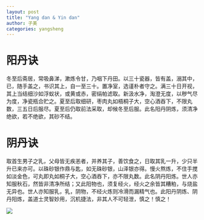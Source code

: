 ```yaml
---
layout: post
title: "Yang dan & Yin dan"
author: 子美
categories: yangsheng
---
```


# 阳丹诀
冬至后斋居，常吸鼻涕，漱炼令甘，乃咽下丹田。以三十瓷器，皆有盖，溺其中，已，随手盖之，书识其上，自一至三十。置净室，选谨朴者守之。满三十日开视，其上当结细沙如浮蚁状，或黄或赤，密绢帕滤取。新汲水净，淘澄无度，以秽气尽为度，净瓷瓶合贮之。夏至后取细研，枣肉丸如梧桐子大，空心酒吞下，不限丸数，三五日后服尽。夏至后仍取前法采取，却候冬至后服。此名阳丹阴炼，须清净绝欲，若不绝欲，其砂不结。

# 阴丹诀
取首生男子之乳，父母皆无疾恙者，并养其子，善饮食之，日取其乳一升，少只半升已来亦可。以硃砂银作鼎与匙，如无硃砂银，山泽银亦得。慢火熬炼，不住手搅如淡金色，可丸即丸如桐子大，空心酒吞下，亦不限丸数。此名阴丹阳炼。世人亦知服秋石，然皆非清净所结；又此阳物也，须复经火，经火之余皆其糟粕，与烧盐无异也。世人亦知服乳，乳，阴物，不经火炼则冷滑而漏精气也。此阳丹阴炼、阴丹阳炼，盖道士灵智妙用，沉机捷法，非其人不可轻泄，慎之！慎之！

![](http://img1.gtimg.com/rushidao/pics/hv1/227/102/1974/128385587.jpg)
